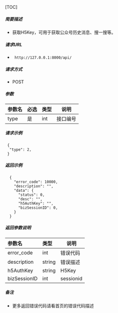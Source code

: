 

[TOC]
    
##### 简要描述

- 获取H5Key，可用于获取公众号历史消息、搜一搜等。

##### 请求URL
- ` http://127.0.0.1:8000/api/`
  
##### 请求方式
- POST 

##### 参数

|参数名|必选|类型|说明|
|:----    |:---|:----- |-----   |
|type |是  |int | 接口编号    |

##### 请求示例

```
 {
  "type": 2,
 } 
```

##### 返回示例 

``` 
  {
    "error_code": 10000,
    "description": "",
    "data": {
      "status": 0,
      "desc": "",
      "h5AuthKey": "",
      "bizSessionID": 0,
    }
  }
```

##### 返回参数说明 

|参数名|类型|说明|
|:-----  |:-----|-----                           |
|error_code |int   |错误代码  |
|description|string|错误描述|
|h5AuthKey|string|H5Key|
|bizSessionID|int|sessionid|

##### 备注 

- 更多返回错误代码请看首页的错误代码描述







